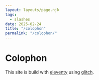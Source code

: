 ```yaml
---
layout: layouts/page.njk
tags:
  - slashes
date: 2025-02-24
title: "/colophon"
permalink: "/colophon/"
---
```


# Colophon

This site is build with [eleventy](https://www.11ty.dev) using [glitch](https://glitch.com).
